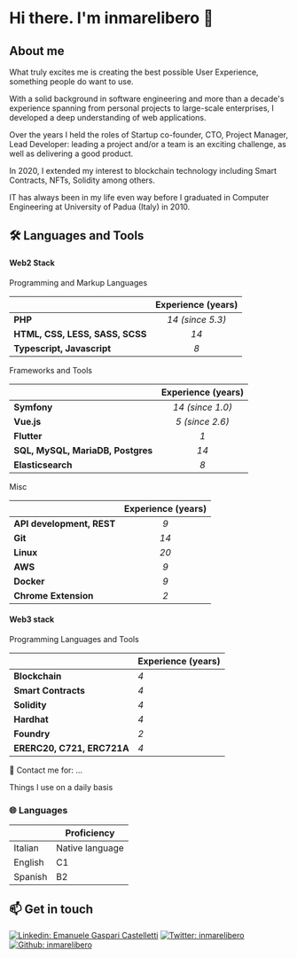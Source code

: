 # Hi there. I'm inmarelibero 👋

## About me

What truly excites me is creating the best possible User Experience, something people do want to use.

With a solid background in software engineering and more than a decade's experience spanning from personal projects to large-scale enterprises, I developed a deep understanding of web applications.

Over the years I held the roles of Startup co-founder, CTO, Project Manager, Lead Developer: leading a project and/or a team is an exciting challenge, as well as delivering a good product.

In 2020, I extended my interest to blockchain technology including Smart Contracts, NFTs, Solidity among others.

IT has always been in my life even way before I graduated in Computer Engineering at University of Padua (Italy) in 2010.

## 🛠️  Languages and Tools

#### Web2 Stack

Programming and Markup Languages

|                                   | Experience (years) |
|-----------------------------------|:------------------:|
| __PHP__                           |  _14 (since 5.3)_  |
| __HTML, CSS, LESS, SASS, SCSS__   |        _14_        |
| __Typescript, Javascript__        |        _8_         |

Frameworks and Tools

|                                   | Experience (years) |
|-----------------------------------|:------------------:|
| __Symfony__                       |  _14 (since 1.0)_  |
| __Vue.js__                        |  _5 (since 2.6)_   |
| __Flutter__                        |        _1_         |
| __SQL, MySQL, MariaDB, Postgres__ |        _14_        |
| __Elasticsearch__                 |        _8_         |

Misc

|         | Experience (years) |
|---------|:------------------:|
| __API development, REST__ |        _9_         |
| __Git__ |        _14_        |
| __Linux__ |        _20_        |
| __AWS__ |        _9_         |
| __Docker__ |        _9_         |
| __Chrome Extension__ |        _2_         |

#### Web3 stack

Programming Languages and Tools

|                            | Experience (years) |
|----------------------------|--------------------|
| __Blockchain__             | _4_                |
| __Smart Contracts__        | _4_                |
| __Solidity__               | _4_                |
| __Hardhat__                | _4_                |
| __Foundry__                | _2_                |
| __ERERC20, C721, ERC721A__ | _4_                |

💬 Contact me for: ...

Things I use on a daily basis

### 🌐 Languages

|  | Proficiency     |
|---------|-----------------|
| Italian | Native language |
| English | C1              |
| Spanish | B2              |

[//]: # (## 🎯 🔔 Relevant experiences)

[//]: # ()
[//]: # (1. GoGoBus)

[//]: # (2. ArmourAgent)

[//]: # (3. FlorestaNFT, DeadApeClub and Clubanimals.io)

[//]: # (4. TrainToSymfony)

## 📫  Get in touch

[![Linkedin: Emanuele Gaspari Castelletti](https://img.shields.io/badge/LinkedIn-0077B5?style=for-the-badge&logo=linkedin&logoColor=white)](https://www.linkedin.com/in/emanuelegaspari/)
[![Twitter: inmarelibero](https://img.shields.io/badge/Twitter-1DA1F2?style=for-the-badge&logo=twitter&logoColor=white)](https://twitter.com/inmarelibero)
[![Github: inmarelibero](https://img.shields.io/badge/GitHub-%2312100E.svg?&style=for-the-badge&logo=Github&logoColor=white)](https://github.com/inmarelibero)